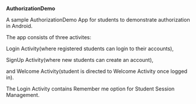 **AuthorizationDemo**

A sample AuthorizationDemo App for students to demonstrate authorization in Android.

The app consists of three activites:

Login Activity(where registered students can login to their accounts),

SignUp Activity(where new students can create an account),

and Welcome Activity(student is directed to Welcome Activity once logged in). 

The Login Activity contains Remember me option for Student Session Management. 




